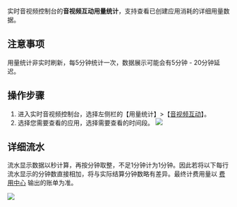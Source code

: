 实时音视频控制台的**音视频互动用量统计**，支持查看已创建应用消耗的详细用量数据。

## 注意事项
用量统计非实时刷新，每5分钟统计一次，数据展示可能会有5分钟 - 20分钟延迟。

## 操作步骤 

1. 进入实时音视频控制台，选择左侧栏的【用量统计】>【[音视频互动](https://console.cloud.tencent.com/trtc/statistics)】。
2. 选择您需要查看的应用，选择需要查看的时间段。
![](https://main.qcloudimg.com/raw/a9f8bee1dff8ba8e4e1856585d7f3f3e.png)

## 详细流水

流水显示数据以秒计算，再按分钟取整，不足1分钟计为1分钟。因此若将以下每行流水显示的分钟数直接相加，将与实际结算分钟数略有差异。最终计费用量以 [费用中心](https://console.cloud.tencent.com/expense/bill/download) 输出的账单为准。

![](https://main.qcloudimg.com/raw/744654b5cf80224b02e16effe7352f60.png)

